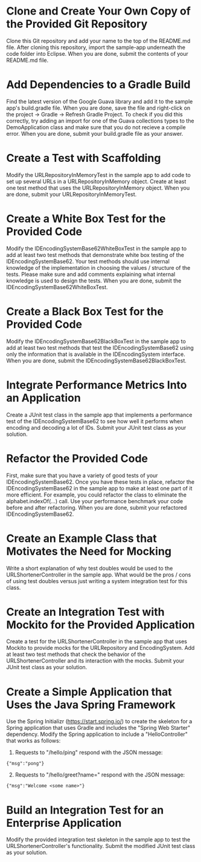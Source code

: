 # Clone and Create Your Own Copy of the Provided Git Repository

Clone this Git repository and add your name to the top of the README.md file. After cloning this repository, import the sample-app underneath the code folder into Eclipse. When you are done, submit the contents of your README.md file. 

# Add Dependencies to a Gradle Build

Find the latest version of the Google Guava library and add it to the sample app's build.gradle file. When you are done, save the file and right-click on the project -> Gradle -> Refresh Gradle Project. To check if you did this correctly, try adding an import for one of the Guava collections types to the DemoApplication class and make sure that you do not recieve a compile error. When you are done, submit your build.gradle file as your answer.

# Create a Test with Scaffolding

Modify the URLRepositoryInMemoryTest in the sample app to add code to set up several URLs in a URLRepositoryInMemory object. Create at least one test method that uses the URLRepositoryInMemory object. When you are done, submit your URLRepositoryInMemoryTest.

# Create a White Box Test for the Provided Code

Modify the IDEncodingSystemBase62WhiteBoxTest in the sample app to add at least two test methods that demonstrate white box testing of the IDEncodingSystemBase62. Your test methods should use internal knowledge of the implementation in choosing the values / structure of the tests. Please make sure and add comments explaining what internal knowledge is used to design the tests. When you are done, submit the IDEncodingSystemBase62WhiteBoxTest.

# Create a Black Box Test for the Provided Code

Modify the IDEncodingSystemBase62BlackBoxTest in the sample app to add at least two test methods that test the IDEncodingSystemBase62 using only the information that is available in the IDEncodingSystem interface. When you are done, submit the IDEncodingSystemBase62BlackBoxTest.

# Integrate Performance Metrics Into an Application

Create a JUnit test class in the sample app that implements a performance test of the IDEncodingSystemBase62 to see how well it performs when encoding and decoding a lot of IDs. Submit your JUnit test class as your solution.

# Refactor the Provided Code

First, make sure that you have a variety of good tests of your IDEncodingSystemBase62. Once you have these tests in place, refactor the IDEncodingSystemBase62 in the sample app to make at least one part of it more efficient. For example, you could refactor the class to eliminate the alphabet.indexOf(...) call. Use your performance benchmark your code before and after refactoring. When you are done, submit your refactored IDEncodingSystemBase62.

# Create an Example Class that Motivates the Need for Mocking

Write a short explanation of why test doubles would be used to the URLShortenerController in the sample app. What would be the pros / cons of using test doubles versus just writing a system integration test for this class.

# Create an Integration Test with Mockito for the Provided Application

Create a test for the URLShortenerController in the sample app that uses Mockito to provide mocks for the URLRepository and EncodingSystem. Add at least two test methods that check the behavior of the URLShortenerController and its interaction with the mocks. Submit your JUnit test class as your solution.

# Create a Simple Application that Uses the Java Spring Framework

Use the Spring Initializr (https://start.spring.io/) to create the skeleton for a Spring application that uses Gradle and includes the "Spring Web Starter" dependency. Modify the Spring application to include a "HelloController" that works as follows:

1. Requests to "/hello/ping" respond with the JSON message: 
```
{"msg":"pong"}
```
2. Requests to "/hello/greet?name=<some name>" respond with the JSON message:
```
{"msg":"Welcome <some name>"}
```

# Build an Integration Test for an Enterprise Application

Modify the provided integration test skeleton in the sample app to test the URLShortenerController's functionality. Submit the modified JUnit test class as your solution.

